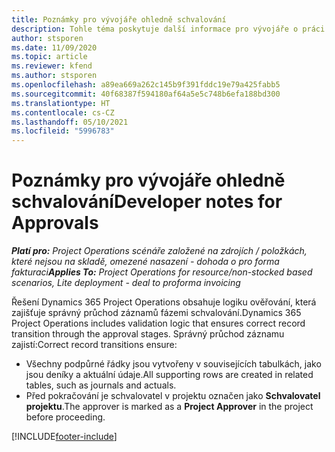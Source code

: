 ```yaml
---
title: Poznámky pro vývojáře ohledně schvalování
description: Tohle téma poskytuje další informace pro vývojáře o práci se schváleními.
author: stsporen
ms.date: 11/09/2020
ms.topic: article
ms.reviewer: kfend
ms.author: stsporen
ms.openlocfilehash: a89ea669a262c145b9f391fddc19e79a425fabb5
ms.sourcegitcommit: 40f68387f594180af64a5e5c748b6efa188bd300
ms.translationtype: HT
ms.contentlocale: cs-CZ
ms.lasthandoff: 05/10/2021
ms.locfileid: "5996783"
---
```

# <a name="developer-notes-for-approvals"></a><span data-ttu-id="cc247-103">Poznámky pro vývojáře ohledně schvalování</span><span class="sxs-lookup"><span data-stu-id="cc247-103">Developer notes for Approvals</span></span>

<span data-ttu-id="cc247-104">_**Platí pro:** Project Operations scénáře založené na zdrojích / položkách, které nejsou na skladě, omezené nasazení - dohoda o pro forma fakturaci_</span><span class="sxs-lookup"><span data-stu-id="cc247-104">_**Applies To:** Project Operations for resource/non-stocked based scenarios, Lite deployment - deal to proforma invoicing_</span></span>

<span data-ttu-id="cc247-105">Řešení Dynamics 365 Project Operations obsahuje logiku ověřování, která zajišťuje správný průchod záznamů fázemi schvalování.</span><span class="sxs-lookup"><span data-stu-id="cc247-105">Dynamics 365 Project Operations includes validation logic that ensures correct record transition through the approval stages.</span></span> <span data-ttu-id="cc247-106">Správný průchod záznamu zajistí:</span><span class="sxs-lookup"><span data-stu-id="cc247-106">Correct record transitions ensure:</span></span> 

  - <span data-ttu-id="cc247-107">Všechny podpůrné řádky jsou vytvořeny v souvisejících tabulkách, jako jsou deníky a aktuální údaje.</span><span class="sxs-lookup"><span data-stu-id="cc247-107">All supporting rows are created in related tables, such as journals and actuals.</span></span>
  - <span data-ttu-id="cc247-108">Před pokračování je schvalovatel v projektu označen jako **Schvalovatel projektu**.</span><span class="sxs-lookup"><span data-stu-id="cc247-108">The approver is marked as a **Project Approver** in the project before proceeding.</span></span>


[!INCLUDE[footer-include](../includes/footer-banner.md)]